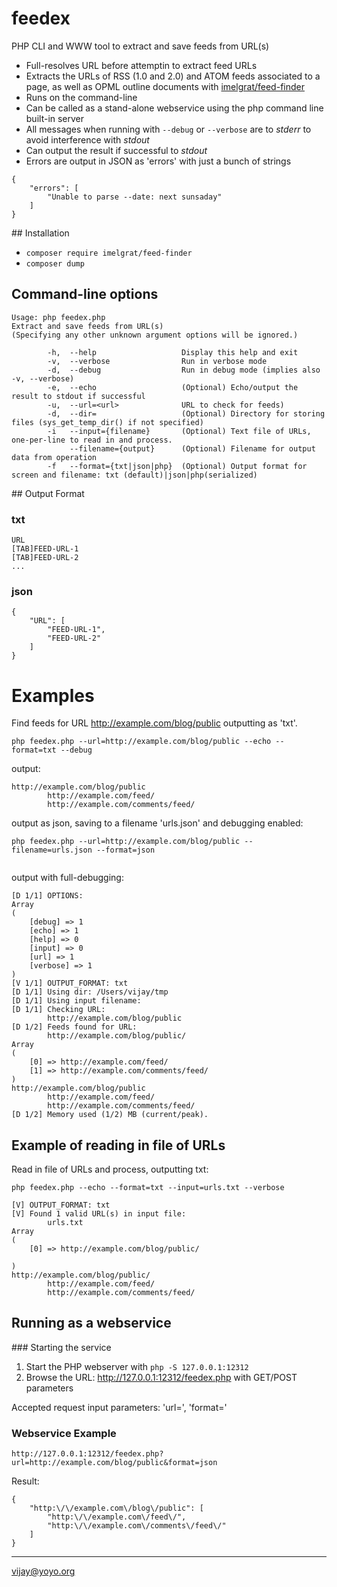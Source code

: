 # feedex

PHP CLI and WWW tool to extract and save feeds from URL(s)

- Full-resolves URL before attemptin to extract feed URLs
- Extracts the URLs of RSS (1.0 and 2.0) and ATOM feeds associated to a page, as well as OPML outline documents with [imelgrat/feed-finder](https://github.com/imelgrat/feed-finder)
- Runs on the command-line
- Can be called as a stand-alone webservice using the php command line built-in server
- All messages when running with `--debug` or `--verbose` are to *stderr* to avoid interference with *stdout*
- Can output the result if successful to *stdout*
- Errors are output in JSON as 'errors' with just a bunch of strings

```
{
    "errors": [
        "Unable to parse --date: next sunsaday"
    ]
}
```

## Installation

- `composer require imelgrat/feed-finder`
- `composer dump`

## Command-line options

```
Usage: php feedex.php
Extract and save feeds from URL(s)
(Specifying any other unknown argument options will be ignored.)

        -h,  --help                   Display this help and exit
        -v,  --verbose                Run in verbose mode
        -d,  --debug                  Run in debug mode (implies also -v, --verbose)
        -e,  --echo                   (Optional) Echo/output the result to stdout if successful
        -u,  --url=<url>              URL to check for feeds)
        -d,  --dir=                   (Optional) Directory for storing files (sys_get_temp_dir() if not specified)
        -i   --input={filename}       (Optional) Text file of URLs, one-per-line to read in and process.
             --filename={output}      (Optional) Filename for output data from operation
        -f   --format={txt|json|php}  (Optional) Output format for screen and filename: txt (default)|json|php(serialized)
```

## Output Format

### txt

```
URL
[TAB]FEED-URL-1
[TAB]FEED-URL-2
...
```

### json

```
{
    "URL": [
        "FEED-URL-1",
        "FEED-URL-2"
    ]
}
```

# Examples

Find feeds for URL http://example.com/blog/public outputting as 'txt'.

`php feedex.php --url=http://example.com/blog/public --echo --format=txt --debug`

output:

```
http://example.com/blog/public
        http://example.com/feed/
        http://example.com/comments/feed/
```

output as json, saving to a filename 'urls.json' and debugging enabled:

`php feedex.php --url=http://example.com/blog/public --filename=urls.json --format=json`

```

```

output with full-debugging:

```
[D 1/1] OPTIONS:
Array
(
    [debug] => 1
    [echo] => 1
    [help] => 0
    [input] => 0
    [url] => 1
    [verbose] => 1
)
[V 1/1] OUTPUT_FORMAT: txt
[D 1/1] Using dir: /Users/vijay/tmp
[D 1/1] Using input filename:
[D 1/1] Checking URL:
        http://example.com/blog/public
[D 1/2] Feeds found for URL:
        http://example.com/blog/public/
Array
(
    [0] => http://example.com/feed/
    [1] => http://example.com/comments/feed/
)
http://example.com/blog/public
        http://example.com/feed/
        http://example.com/comments/feed/
[D 1/2] Memory used (1/2) MB (current/peak).
```


## Example of reading in file of URLs

Read in file of URLs and process, outputting txt:

`php feedex.php --echo --format=txt --input=urls.txt --verbose`

```
[V] OUTPUT_FORMAT: txt
[V] Found 1 valid URL(s) in input file:
        urls.txt
Array
(
    [0] => http://example.com/blog/public/

)
http://example.com/blog/public/
        http://example.com/feed/
        http://example.com/comments/feed/
```

## Running as a webservice

### Starting the service

1. Start the PHP webserver with `php -S 127.0.0.1:12312`
2. Browse the URL: http://127.0.0.1:12312/feedex.php with GET/POST parameters

Accepted request input parameters: 'url=', 'format='

### Webservice Example


`http://127.0.0.1:12312/feedex.php?url=http://example.com/blog/public&format=json`

Result:

```
{
    "http:\/\/example.com\/blog\/public": [
        "http:\/\/example.com\/feed\/",
        "http:\/\/example.com\/comments\/feed\/"
    ]
}
```

----
vijay@yoyo.org
